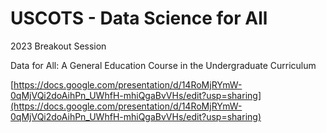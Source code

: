 # USCOTS - Data Science for All

2023 Breakout Session

Data for All: A General Education Course in the Undergraduate Curriculum

[https://docs.google.com/presentation/d/14RoMjRYmW-0qMjVQi2doAihPn_UWhfH-mhiQgaBvVHs/edit?usp=sharing](https://docs.google.com/presentation/d/14RoMjRYmW-0qMjVQi2doAihPn_UWhfH-mhiQgaBvVHs/edit?usp=sharing)

